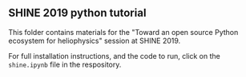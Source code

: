 SHINE 2019 python tutorial
--------------------------

This folder contains materials for the "Toward an open source Python ecosystem for heliophysics"
session at SHINE 2019.

For full installation instructions, and the code to run, click on the `shine.ipynb` file in 
the respository.
